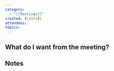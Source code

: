 ```yaml
---
category:
  - "[[Meetings]]"
created: {{date}}
attendees: 
topics:
---
```

## What do I want from the meeting?

## Notes